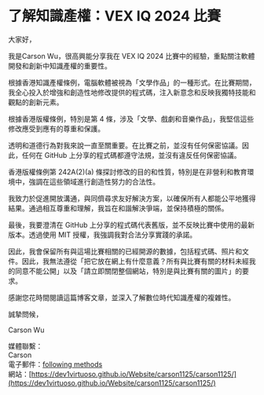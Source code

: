 # **了解知識產權：VEX IQ 2024 比賽**

大家好，

我是Carson Wu，很高興能分享我在 VEX IQ 2024 比賽中的經驗，重點關注軟體開發和創新中知識產權的重要性。

根據香港知識產權條例，電腦軟體被視為「文學作品」的一種形式。在比賽期間，我全心投入於增強和創造性地修改提供的程式碼，注入新意念和反映我獨特技能和觀點的創新元素。

根據香港版權條例，特別是第 4 條，涉及「文學、戲劇和音樂作品」，我堅信這些修改應受到應有的尊重和保護。

透明和道德行為對我來說一直至關重要。在比賽之前，並沒有任何保密協議。因此，任何在 GitHub 上分享的程式碼都遵守法規，並沒有違反任何保密協議。

香港版權條例第 242A(2)(a) 條探討修改的目的和性質，特別是在非營利和教育環境中，強調在這些領域進行創造性努力的合法性。

我致力於促進開放溝通，與同儕尋求友好解決方案，以確保所有人都能公平地獲得結果。通過相互尊重和理解，我旨在和諧解決爭端，並保持積極的關係。

最後，我要澄清在 GitHub 上分享的程式碼代表舊版，並不反映比賽中使用的最新版本。透過使用 MIT 授權，我強調我對合法分享實踐的承諾。

因此，我會保留所有與這場比賽相關的已經開源的數據，包括程式碼、照片和文件。因此，我無法遵從「把它放在網上有什麼意義？所有與比賽有關的材料未經我的同意不能公開」以及「請立即關閉整個網站，特別是與比賽有關的圖片」的要求。

感謝您花時間閱讀這篇博客文章，並深入了解數位時代知識產權的複雜性。

誠摯問候，

Carson Wu

媒體聯繫：<br>
Carson<br>
電子郵件：[following methods](https://github.com/dev1virtuoso/Documentation/blob/main/dev1virtuoso/Attachment/dev1virtuoso/carson-wu.md)<br>
網站：[https://dev1virtuoso.github.io/Website/carson1125/carson1125/](https://dev1virtuoso.github.io/Website/carson1125/carson1125/)
